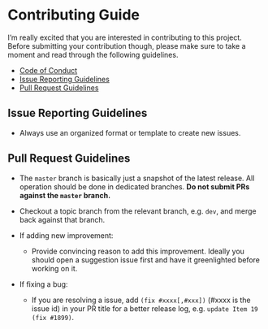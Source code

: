 # Contributing Guide

I’m really excited that you are interested in contributing to this project. Before submitting your contribution though, please make sure to take a moment and read through the following guidelines.

- [Code of Conduct]()
- [Issue Reporting Guidelines](#issue-reporting-guidelines)
- [Pull Request Guidelines](#pull-request-guidelines)

## Issue Reporting Guidelines

- Always use an organized format or template to create new issues.

## Pull Request Guidelines

- The `master` branch is basically just a snapshot of the latest release. All operation should be done in dedicated branches. **Do not submit PRs against the `master` branch.**

- Checkout a topic branch from the relevant branch, e.g. `dev`, and merge back against that branch.

- If adding new improvement:
  - Provide convincing reason to add this improvement. Ideally you should open a suggestion issue first and have it greenlighted before working on it.

- If fixing a bug:
  - If you are resolving a issue, add `(fix #xxxx[,#xxx])` (#xxxx is the issue id) in your PR title for a better release log, e.g. `update Item 19 (fix #1899)`.

